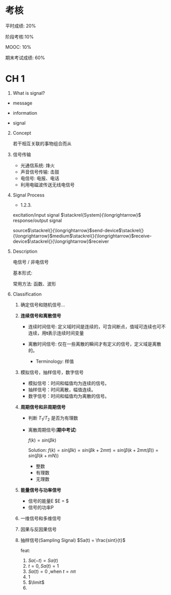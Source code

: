 # 考核

平时成绩: 20%

阶段考核:10%

MOOC: 10%

期末考试成绩: 60%

# CH 1

1. What is signal? 

- message

- information

- signal

2. Concept

   若干相互关联的事物组合而从

3. 信号传输

   - 光通信系统: 烽火
   - 声音信号传输: 击鼓
   - 电信号: 电报、电话
   - 利用电磁波传送无线电信号

4. Signal Process

   - 1.2.3.

   excitation/input signal $\stackrel{System}{\longrightarrow}$ response/output signal

   source$\stackrel{}{\longrightarrow}$send-device$\stackrel{}{\longrightarrow}$medium$\stackrel{}{\longrightarrow}$receive-device$\stackrel{}{\longrightarrow}$receiver

1. Description

   电信号 / 非电信号

   基本形式: 

   常用方法: 函数、波形

 2. Classification

    1. 确定信号和随机信号...

    2. **连续信号和离散信号**

       - 连续时间信号: 定义域时间是连续的，可含间断点，值域可连续也可不连续，用**t**表示连续时间变量

       - 离散时间信号: 仅在一些离散的瞬间才有定义的信号，定义域是离散的。
         - Terminology: 样值

    3. 模拟信号，抽样信号，数字信号

       - 模拟信号：时间和幅值均为连续的信号。
       - 抽样信号：时间离散，幅值连续。
       - 数字信号：时间和幅值均为离散的信号。

    4. **周期信号和非周期信号**

       - 判断 $T_1 / T_2$ 是否为有理数

       - 离散周期信号(**期中考试**)

         $f(k) = sin(\beta k)$ 

         Solution: $f(k) = sin(\beta k) = sin(\beta k + 2m\pi) = sin(\beta(k + 2m\pi / \beta)) = sin(\beta(k+mN))$

         - 整数
         - 有理数
         - 无理数

    5. **能量信号与功率信号**

       - 信号的能量E $E = $
       - 信号的功率P

    6. 一维信号和多维信号

    7. 因果与反因果信号

    8. 抽样信号(Sampling Signal) $Sa(t) = \frac{sint}{t}$ 

       feat:

       1. $Sa(-t) = Sa(t)$
       2. $t = 0, Sa(t) = 1$
       3. $Sa(t) = 0$ ,when $t = n\pi$
       4. 1
       5. $\limit$
       6. 

